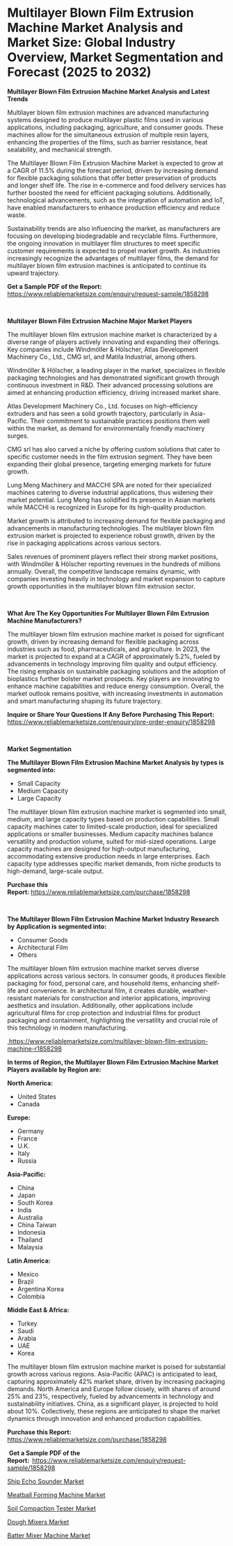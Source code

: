 <p><h1>Multilayer Blown Film Extrusion Machine Market Analysis and Market Size: Global Industry Overview, Market Segmentation and Forecast (2025 to 2032)</h1></p><p><strong>Multilayer Blown Film Extrusion Machine Market Analysis and Latest Trends</strong></p>
<p><p>Multilayer blown film extrusion machines are advanced manufacturing systems designed to produce multilayer plastic films used in various applications, including packaging, agriculture, and consumer goods. These machines allow for the simultaneous extrusion of multiple resin layers, enhancing the properties of the films, such as barrier resistance, heat sealability, and mechanical strength.</p><p>The Multilayer Blown Film Extrusion Machine Market is expected to grow at a CAGR of 11.5% during the forecast period, driven by increasing demand for flexible packaging solutions that offer better preservation of products and longer shelf life. The rise in e-commerce and food delivery services has further boosted the need for efficient packaging solutions. Additionally, technological advancements, such as the integration of automation and IoT, have enabled manufacturers to enhance production efficiency and reduce waste.</p><p>Sustainability trends are also influencing the market, as manufacturers are focusing on developing biodegradable and recyclable films. Furthermore, the ongoing innovation in multilayer film structures to meet specific customer requirements is expected to propel market growth. As industries increasingly recognize the advantages of multilayer films, the demand for multilayer blown film extrusion machines is anticipated to continue its upward trajectory.</p></p>
<p><strong>Get a Sample PDF of the Report:&nbsp;</strong> <a href="https://www.reliablemarketsize.com/enquiry/request-sample/1858298?utm_campaign=1103&utm_medium=2&utm_source=Github&utm_content=ia&utm_term=11042025&utm_id=multilayer-blown-film-extrusion-machine">https://www.reliablemarketsize.com/enquiry/request-sample/1858298</a></p>
<p>&nbsp;</p>
<p><strong>Multilayer Blown Film Extrusion Machine Major Market Players</strong></p>
<p><p>The multilayer blown film extrusion machine market is characterized by a diverse range of players actively innovating and expanding their offerings. Key companies include Windmöller & Hölscher, Atlas Development Machinery Co., Ltd., CMG srl, and Matila Industrial, among others.</p><p>Windmöller & Hölscher, a leading player in the market, specializes in flexible packaging technologies and has demonstrated significant growth through continuous investment in R&D. Their advanced processing solutions are aimed at enhancing production efficiency, driving increased market share.</p><p>Atlas Development Machinery Co., Ltd. focuses on high-efficiency extruders and has seen a solid growth trajectory, particularly in Asia-Pacific. Their commitment to sustainable practices positions them well within the market, as demand for environmentally friendly machinery surges.</p><p>CMG srl has also carved a niche by offering custom solutions that cater to specific customer needs in the film extrusion segment. They have been expanding their global presence, targeting emerging markets for future growth.</p><p>Lung Meng Machinery and MACCHI SPA are noted for their specialized machines catering to diverse industrial applications, thus widening their market potential. Lung Meng has solidified its presence in Asian markets while MACCHI is recognized in Europe for its high-quality production.</p><p>Market growth is attributed to increasing demand for flexible packaging and advancements in manufacturing technologies. The multilayer blown film extrusion market is projected to experience robust growth, driven by the rise in packaging applications across various sectors.</p><p>Sales revenues of prominent players reflect their strong market positions, with Windmöller & Hölscher reporting revenues in the hundreds of millions annually. Overall, the competitive landscape remains dynamic, with companies investing heavily in technology and market expansion to capture growth opportunities in the multilayer blown film extrusion sector.</p></p>
<p>&nbsp;</p>
<p><strong>What Are The Key Opportunities For Multilayer Blown Film Extrusion Machine Manufacturers?</strong></p>
<p><p>The multilayer blown film extrusion machine market is poised for significant growth, driven by increasing demand for flexible packaging across industries such as food, pharmaceuticals, and agriculture. In 2023, the market is projected to expand at a CAGR of approximately 5.2%, fueled by advancements in technology improving film quality and output efficiency. The rising emphasis on sustainable packaging solutions and the adoption of bioplastics further bolster market prospects. Key players are innovating to enhance machine capabilities and reduce energy consumption. Overall, the market outlook remains positive, with increasing investments in automation and smart manufacturing shaping its future trajectory.</p></p>
<p><strong>Inquire or Share Your Questions If Any Before Purchasing This Report:</strong> <a href="https://www.reliablemarketsize.com/enquiry/pre-order-enquiry/1858298?utm_campaign=1103&utm_medium=2&utm_source=Github&utm_content=ia&utm_term=11042025&utm_id=multilayer-blown-film-extrusion-machine">https://www.reliablemarketsize.com/enquiry/pre-order-enquiry/1858298</a></p>
<p>&nbsp;</p>
<p><strong>Market Segmentation</strong></p>
<p><strong>The Multilayer Blown Film Extrusion Machine Market Analysis by types is segmented into:</strong></p>
<p><ul><li>Small Capacity</li><li>Medium Capacity</li><li>Large Capacity</li></ul></p>
<p><p>The multilayer blown film extrusion machine market is segmented into small, medium, and large capacity types based on production capabilities. Small capacity machines cater to limited-scale production, ideal for specialized applications or smaller businesses. Medium capacity machines balance versatility and production volume, suited for mid-sized operations. Large capacity machines are designed for high-output manufacturing, accommodating extensive production needs in large enterprises. Each capacity type addresses specific market demands, from niche products to high-demand, large-scale output.</p></p>
<p><strong>Purchase this Report:&nbsp;</strong><a href="https://www.reliablemarketsize.com/purchase/1858298?utm_campaign=1103&utm_medium=2&utm_source=Github&utm_content=ia&utm_term=11042025&utm_id=multilayer-blown-film-extrusion-machine">https://www.reliablemarketsize.com/purchase/1858298</a></p>
<p>&nbsp;</p>
<p><strong>The Multilayer Blown Film Extrusion Machine Market Industry Research by Application is segmented into:</strong></p>
<p><ul><li>Consumer Goods</li><li>Architectural Film</li><li>Others</li></ul></p>
<p><p>The multilayer blown film extrusion machine market serves diverse applications across various sectors. In consumer goods, it produces flexible packaging for food, personal care, and household items, enhancing shelf-life and convenience. In architectural film, it creates durable, weather-resistant materials for construction and interior applications, improving aesthetics and insulation. Additionally, other applications include agricultural films for crop protection and industrial films for product packaging and containment, highlighting the versatility and crucial role of this technology in modern manufacturing.</p></p>
<p><a href="https://www.reliablemarketsize.com/multilayer-blown-film-extrusion-machine-r1858298?utm_campaign=1103&utm_medium=2&utm_source=Github&utm_content=ia&utm_term=11042025&utm_id=multilayer-blown-film-extrusion-machine">&nbsp;https://www.reliablemarketsize.com/multilayer-blown-film-extrusion-machine-r1858298</a></p>
<p><strong>In terms of Region, the Multilayer Blown Film Extrusion Machine Market Players available by Region are:</strong></p>
<p>
    <p> <strong> North America: </strong>
        <ul>
            <li>United States</li>
            <li>Canada</li>
        </ul>
        </p> 
    <p> <strong> Europe: </strong>
        <ul>
            <li>Germany</li>
            <li>France</li>
            <li>U.K.</li>
            <li>Italy</li>
            <li>Russia</li>
        </ul>
        </p> 
    <p> <strong> Asia-Pacific: </strong>
        <ul>
            <li>China</li>
            <li>Japan</li>
            <li>South Korea</li>
            <li>India</li>
            <li>Australia</li>
            <li>China Taiwan</li>
            <li>Indonesia</li>
            <li>Thailand</li>
            <li>Malaysia</li>
        </ul>
        </p> 
    <p> <strong> Latin America: </strong>
        <ul>
            <li>Mexico</li>
            <li>Brazil</li>
            <li>Argentina Korea</li>
            <li>Colombia</li>
        </ul>
        </p> 
    <p> <strong> Middle East & Africa: </strong>
        <ul>
            <li>Turkey</li>
            <li>Saudi</li>
            <li>Arabia</li>
            <li>UAE</li>
            <li>Korea</li>
        </ul>
    </p>
    </p>
<p><p>The multilayer blown film extrusion machine market is poised for substantial growth across various regions. Asia-Pacific (APAC) is anticipated to lead, capturing approximately 42% market share, driven by increasing packaging demands. North America and Europe follow closely, with shares of around 25% and 23%, respectively, fueled by advancements in technology and sustainability initiatives. China, as a significant player, is projected to hold about 10%. Collectively, these regions are anticipated to shape the market dynamics through innovation and enhanced production capabilities.</p></p>
<p><strong>Purchase this Report: </strong><a href="https://www.reliablemarketsize.com/purchase/1858298?utm_campaign=1103&utm_medium=2&utm_source=Github&utm_content=ia&utm_term=11042025&utm_id=multilayer-blown-film-extrusion-machine">https://www.reliablemarketsize.com/purchase/1858298</a></p>
<p>&nbsp;<strong>Get a Sample PDF of the Report:&nbsp;&nbsp;</strong><a href="https://www.reliablemarketsize.com/enquiry/request-sample/1858298?utm_campaign=1103&utm_medium=2&utm_source=Github&utm_content=ia&utm_term=11042025&utm_id=multilayer-blown-film-extrusion-machine">https://www.reliablemarketsize.com/enquiry/request-sample/1858298</a></p>
<p><strong></strong></p>
<p><p><a href="https://github.com/shefikagbons/Market-Research-Report-List-1/blob/main/ship-echo-sounder-market.md?utm_campaign=1103&utm_medium=2&utm_source=Github&utm_content=ia&utm_term=11042025&utm_id=multilayer-blown-film-extrusion-machine">Ship Echo Sounder Market</a></p><p><a href="https://github.com/signallaikun/Market-Research-Report-List-1/blob/main/meatball-forming-machine-market.md?utm_campaign=1103&utm_medium=2&utm_source=Github&utm_content=ia&utm_term=11042025&utm_id=multilayer-blown-film-extrusion-machine">Meatball Forming Machine Market</a></p><p><a href="https://github.com/avikalitesjj/Market-Research-Report-List-1/blob/main/soil-compaction-tester-market.md?utm_campaign=1103&utm_medium=2&utm_source=Github&utm_content=ia&utm_term=11042025&utm_id=multilayer-blown-film-extrusion-machine">Soil Compaction Tester Market</a></p><p><a href="https://github.com/nontoengolo/Market-Research-Report-List-1/blob/main/dough-mixers-market.md?utm_campaign=1103&utm_medium=2&utm_source=Github&utm_content=ia&utm_term=11042025&utm_id=multilayer-blown-film-extrusion-machine">Dough Mixers Market</a></p><p><a href="https://github.com/pomasifilo/Market-Research-Report-List-1/blob/main/batter-mixer-machine-market.md?utm_campaign=1103&utm_medium=2&utm_source=Github&utm_content=ia&utm_term=11042025&utm_id=multilayer-blown-film-extrusion-machine">Batter Mixer Machine Market</a></p></p>